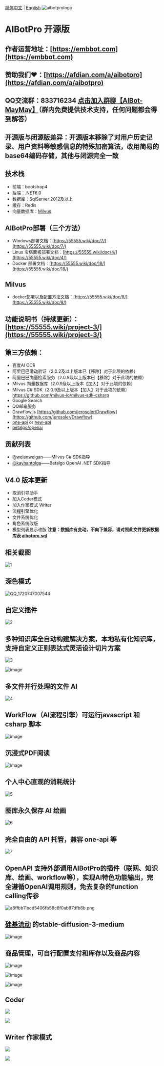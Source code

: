 [简体中文](https://github.com/MayDay-wpf/AIBotPublic/blob/main/Readme.md) | [English](https://github.com/MayDay-wpf/AIBotPublic/blob/main/Readme-en.md)
![aibotprologo](https://github.com/user-attachments/assets/2ce92d4a-e1de-4803-aed3-bffd261f3033)
# AIBotPro 开源版
## 作者运营地址：[https://embbot.com](https://embbot.com)
## 赞助我们❤：[https://afdian.com/a/aibotpro](https://afdian.com/a/aibotpro)
## QQ交流群：833716234 [点击加入群聊【AIBot-MayMay】](https://qm.qq.com/q/2Wqd6MpW3S)（群内免费提供技术支持，任何问题都会得到解答）
## 开源版与闭源版差异：开源版本移除了对用户历史记录、用户资料等敏感信息的特殊加密算法，改用简易的base64编码存储，其他与闭源完全一致
## 技术栈
* 前端：bootstrap4
* 后端：.NET6.0
* 数据库：SqlServer 2012及以上
* 缓存：Redis
* 向量数据库：[Milvus](https://github.com/milvus-io/milvus)
## AIBotPro部署（三个方法）
* Windows部署文档：[https://55555.wiki/doc/7/](https://55555.wiki/doc/7/)
* Linux 宝塔面板部署文档：[https://55555.wiki/doc/4/](https://55555.wiki/doc/4/)
* Docker 部署文档：[https://55555.wiki/doc/18/](https://55555.wiki/doc/18/)
## Milvus 
* docker部署以及配置方法文档：[https://55555.wiki/doc/8/](https://55555.wiki/doc/8/)

## 功能说明书（持续更新）：[https://55555.wiki/project-3/](https://55555.wiki/project-3/)


## 第三方依赖：
* 百度AI OCR
* 阿里巴巴滑动验证（2.0.2及以上版本已【移除】对于此项的依赖）
* 阿里巴巴向量检索服务（2.0.9及以上版本已【移除】对于此项的依赖）
* Milvus 向量数据库（2.0.9及以上版本【加入】对于此项的依赖）
* Milvus C# SDK（2.0.9及以上版本【加入】对于此项的依赖） [https://github.com/milvus-io/milvus-sdk-csharp ](https://github.com/milvus-io/milvus-sdk-csharp )
* Google Search
* QQ邮箱服务
* Drawflow.js [https://github.com/jerosoler/Drawflow](https://github.com/jerosoler/Drawflow)
*  [one-api](https://github.com/songquanpeng/one-api) or [new-api](https://github.com/Calcium-Ion/new-api)
*  [betalgo/openai](https://github.com/betalgo/openai)
  
## 贡献列表
* [@weianweigan](https://github.com/weianweigan)——Milvus C# SDK指导
* [@kayhantolga](https://github.com/kayhantolga)——Betalgo OpenAI .NET SDK指导

## V4.0 版本更新
* 取消引导助手
* 加入Coder模式
* 加入作家模式 Writer
* 流程引擎优化
* 文件系统优化
* 角色系统改版
* 模型列表显示改版
**注意：数据库有变动，不向下兼容，请对照此文件更新数据库表 [aibotpro.sql](https://github.com/MayDay-wpf/AIBotPublic/blob/main/aibotpro.sql)**

## 相关截图
![1](https://i.mij.rip/2024/02/27/b47660352729d9028be6f7edd0bd2c51.png)

## 深色模式
![QQ_1720747007544](https://github.com/user-attachments/assets/f697f1b1-4354-4902-8669-564e6df5c1e3)

## 自定义插件
![2](https://i.mij.rip/2024/02/27/56b35026e63d56ffe3cfe11b188d6af4.png)

## 多种知识库全自动构建解决方案，本地私有化知识库，支持自定义正则表达式灵活设计切片方案
![3](https://github.com/MayDay-wpf/AIBotPublic/assets/58774414/66e73f60-8baa-4a93-8beb-30e341afaedd)

![image](https://github.com/MayDay-wpf/AIBotPublic/assets/58774414/bff03cfc-9afc-4462-8ec9-a7cdd9035a84)

## 多文件并行处理的文件 AI
![4](https://i.mij.rip/2024/02/27/a1681df1f0ea887d74beacf72adff1a6.png)

## WorkFlow（AI流程引擎）可运行javascript 和 csharp 脚本
![image](https://github.com/user-attachments/assets/e7e40bb0-c32e-4808-866c-c660a97b2291)

## 沉浸式PDF阅读
![image](https://github.com/user-attachments/assets/60f47f52-d756-407d-a30d-8efb133e67b3)

## 个人中心直观的消耗统计
![5](https://i.mij.rip/2024/02/27/ea673cde87609b7b053eaa30a93c7860.png)

## 图库永久保存 AI 绘画
![6](https://i.mij.rip/2024/02/27/c58fbc39e613517376e07e5a92ac3c23.png)

## 完全自由的 API 托管，兼容 one-api 等
![7](https://i.mij.rip/2024/02/27/cc8b844bdd329ddd301c169f312d5594.png)

## OpenAPI 支持外部调用AIBotPro的插件（联网、知识库、绘画、workflow等），实现AI特色功能输出，完全遵循OpenAI调用规则，免去复杂的function calling传参
![a8ffbb11bcd5406fb58c8f0ab87dfb6b.png](https://ice.frostsky.com/2024/04/05/a8ffbb11bcd5406fb58c8f0ab87dfb6b.png)

## [硅基流动](https://siliconflow.cn/) 的stable-diffusion-3-medium
![image](https://github.com/user-attachments/assets/26261552-394c-433d-bbc5-009a380729e2)

## 商品管理，可自行配置支付和库存以及商品内容
![image](https://github.com/MayDay-wpf/AIBotPublic/assets/58774414/d27420c9-6ec4-4a23-996b-d183af4a823d)

![image](https://github.com/MayDay-wpf/AIBotPublic/assets/58774414/3dddc8d2-5edc-40df-b4fe-f4a28f7ec557)

![image](https://github.com/MayDay-wpf/AIBotPublic/assets/58774414/e8d12ff7-a300-4bab-bfca-56fd0d502e2f)

## Coder
![](https://img2anywhere-hk.maymay5.com/imgs/2025/02/2e99ced1c78448dc.png)

![](https://img2anywhere-hk.maymay5.com/imgs/2025/02/7eed10afc296f73d.png)

## Writer 作家模式
![](https://img2anywhere-hk.maymay5.com/imgs/2025/02/0e3b22b97a8351ba.png)

![](https://img2anywhere-hk.maymay5.com/imgs/2025/02/60a62fcc7d1606cd.png)



